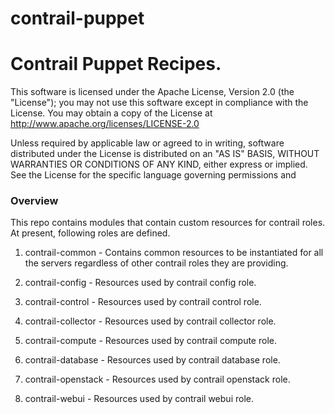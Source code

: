 contrail-puppet
===============
# Contrail Puppet Recipes.

This software is licensed under the Apache License, Version 2.0 (the "License");
you may not use this software except in compliance with the License.
You may obtain a copy of the License at http://www.apache.org/licenses/LICENSE-2.0

Unless required by applicable law or agreed to in writing, software
distributed under the License is distributed on an "AS IS" BASIS,
WITHOUT WARRANTIES OR CONDITIONS OF ANY KIND, either express or implied.
See the License for the specific language governing permissions and


### Overview

This repo contains modules that contain custom resources for contrail roles.
At present, following roles are defined.

1. contrail-common - Contains common resources to be instantiated for all the servers
                     regardless of other contrail roles they are providing.

2. contrail-config - Resources used by contrail config role.

3. contrail-control - Resources used by contrail control role.

4. contrail-collector - Resources used by contrail collector role.

5. contrail-compute - Resources used by contrail compute role.

6. contrail-database - Resources used by contrail database role.

7. contrail-openstack - Resources used by contrail openstack role.

8. contrail-webui - Resources used by contrail webui role.
